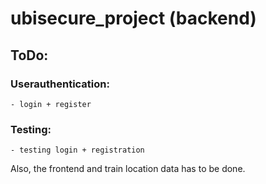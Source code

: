 # ubisecure_project (backend)

## ToDo:
### Userauthentication:
    - login + register
### Testing:
    - testing login + registration

Also, the frontend and train location data has to be done.
